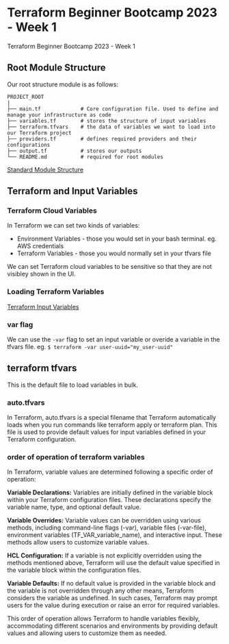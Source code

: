 # Terraform Beginner Bootcamp 2023 - Week 1

Terraform Beginner Bootcamp 2023 - Week 1

## Root Module Structure

Our root structure module is as follows:

```
PROJECT_ROOT
|
├── main.tf             # Core configuration file. Used to define and manage your infrastructure as code
├── variables.tf        # stores the structure of input variables
├── terraform.tfvars    # the data of variables we want to load into our Terraform project
├── providers.tf        # defines required providers and their configurations
├── output.tf           # stores our outputs
└── README.md           # required for root modules
```

[Standard Module Structure](https://developer.hashicorp.com/terraform/language/modules/develop/structure)


## Terraform and Input Variables 
### Terraform Cloud Variables

In Terraform we can set two kinds of variables:
- Environment Variables - those you would set in your bash terminal. eg. AWS credentials
- Terraform Variables - those you would normally set in your tfvars file

We can set Terraform cloud variables to be sensitive so that they are not visibley shown in the UI.

### Loading Terraform Variables

[Terraform Input Variables](https://developer.hashicorp.com/terraform/language/values/variables)

### var flag
We can use the `-var` flag to set an input variable or overide a variable in the tfvars file. 
eg. `$ terraform -var user-uuid="my_user-uuid"`


## terraform tfvars 

This is the default file to load variables in bulk. 

### auto.tfvars

In Terraform, auto.tfvars is a special filename that Terraform automatically loads when you run commands like terraform apply or terraform plan. This file is used to provide default values for input variables defined in your Terraform configuration.

### order of operation of terraform variables

In Terraform, variable values are determined following a specific order of operation:

**Variable Declarations:** Variables are initially defined in the variable block within your Terraform configuration files. These declarations specify the variable name, type, and optional default value.

**Variable Overrides:** Variable values can be overridden using various methods, including command-line flags (-var), variable files (-var-file), environment variables (TF_VAR_variable_name), and interactive input. These methods allow users to customize variable values.

**HCL Configuration:** If a variable is not explicitly overridden using the methods mentioned above, Terraform will use the default value specified in the variable block within the configuration files.

**Variable Defaults:** If no default value is provided in the variable block and the variable is not overridden through any other means, Terraform considers the variable as undefined. In such cases, Terraform may prompt users for the value during execution or raise an error for required variables.

This order of operation allows Terraform to handle variables flexibly, accommodating different scenarios and environments by providing default values and allowing users to customize them as needed.

